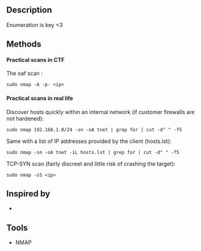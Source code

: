 
## Description

Enumeration is key <3

## Methods

#### Practical scans in CTF

The oaf scan : 
```shell-session
sudo nmap -A -p- <ip>
```

####   Practical scans in real life

Discover hosts quickly within an internal network (if customer firewalls are not hardened):

```shell-session
sudo nmap 192.168.1.0/24 -sn -oA tnet | grep for | cut -d" " -f5
```

Same with a list of IP addresses provided by the client (hosts.lst):
```shell-session
sudo nmap -sn -oA tnet -iL hosts.lst | grep for | cut -d" " -f5
```


TCP-SYN scan (fairly discreet and little risk of crashing the target):
```shell-session
sudo nmap -sS <ip>
```

## Inspired by

- 

## Tools

- NMAP